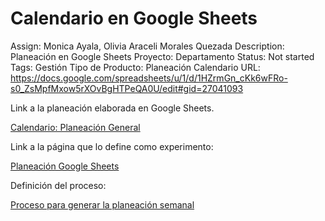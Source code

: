 # Calendario en Google Sheets

Assign: Monica Ayala, Olivia Araceli Morales Quezada
Description: Planeación en Google Sheets
Proyecto: Departamento
Status: Not started
Tags: Gestión
Tipo de Producto: Planeación Calendario
URL: https://docs.google.com/spreadsheets/u/1/d/1HZrmGn_cKk6wFRo-s0_ZsMpfMxow5rXOvBgHTPeQA0U/edit#gid=27041093

Link a la planeación elaborada en Google Sheets.

[Calendario: Planeación General](https://docs.google.com/spreadsheets/d/1HZrmGn_cKk6wFRo-s0_ZsMpfMxow5rXOvBgHTPeQA0U/edit#gid=27041093)

Link a la página que lo define como experimento:

[Planeación Google Sheets](../../Linea%20Base%203099a55f812d4a3ca625e1be37ff0143/Experimentos%204a666a1e3fd04934b668d7dc2ddada52/Planeacio%CC%81n%20Google%20Sheets%2064b4f90f39614f90ac01041b27fde319.md)

Definición del proceso: 

[Proceso para generar la planeación semanal](../../WoW%2022e4d144a8f047fb836aa77da202a397/Procesos%20fac78b4699564ea0915cdcb6bf4132b2/Proceso%20para%20generar%20la%20planeacio%CC%81n%20semanal%201f0ac2e0d81f4c8d81e7b47451124651.md)